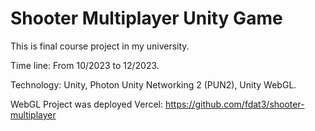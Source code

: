 # Shooter Multiplayer Unity Game

This is final course project in my university. 

Time line: From 10/2023 to 12/2023.

Technology: Unity, Photon Unity Networking 2 (PUN2), Unity WebGL.

WebGL Project was deployed Vercel: https://github.com/fdat3/shooter-multiplayer
